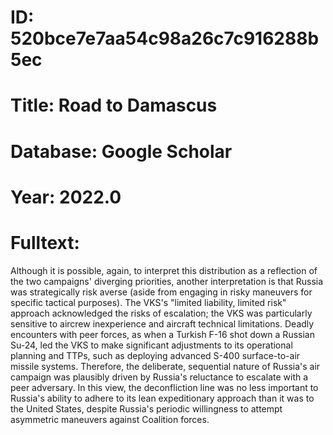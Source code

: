 # ID: 520bce7e7aa54c98a26c7c916288b5ec
# Title: Road to Damascus
# Database: Google Scholar
# Year: 2022.0
# Fulltext:
Although it is possible, again, to interpret this distribution as a reflection of the two campaigns' diverging priorities, another interpretation is that Russia was strategically risk averse (aside from engaging in risky maneuvers for specific tactical purposes).
The VKS's "limited liability, limited risk" approach acknowledged the risks of escalation; the VKS was particularly sensitive to aircrew inexperience and aircraft technical limitations.
Deadly encounters with peer forces, as when a Turkish F-16 shot down a Russian Su-24, led the VKS to make significant adjustments to its operational planning and TTPs, such as deploying advanced S-400 surface-to-air missile systems.
Therefore, the deliberate, sequential nature of Russia's air campaign was plausibly driven by Russia's reluctance to escalate with a peer adversary.
In this view, the deconfliction line was no less important to Russia's ability to adhere to its lean expeditionary approach than it was to the United States, despite Russia's periodic willingness to attempt asymmetric maneuvers against Coalition forces.